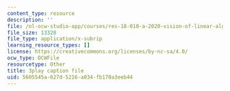 ```yaml
---
content_type: resource
description: ''
file: /ol-ocw-studio-app/courses/res-18-010-a-2020-vision-of-linear-algebra-spring-2020/5605545a627d5216a034fb170a3eeb44_rwLOfdfc4dw.vtt
file_size: 13328
file_type: application/x-subrip
learning_resource_types: []
license: https://creativecommons.org/licenses/by-nc-sa/4.0/
ocw_type: OCWFile
resourcetype: Other
title: 3play caption file
uid: 5605545a-627d-5216-a034-fb170a3eeb44
---
```

